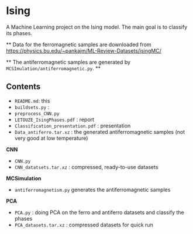 # Ising
A Machine Learning project on the Ising model. The main goal is to classify its phases.

** Data for the ferromagnetic samples are downloaded from https://physics.bu.edu/~pankajm/ML-Review-Datasets/isingMC/ 

** The antiferromagnetic samples are generated by `MCSImulation/antiferromagnetic.py`. **

## Contents

 - `README.md`: this
 - `buildsets.py` : 
 - `preprocess_CNN.py`
 - `LETOUZE_IsingPhases.pdf` : report
 - `Classification_presentation.pdf` : presentation
 - `Data_antiferro.tar.xz` : the generated antiferromagnetic samples (not very good at low temperature)
 
**CNN**
- `CNN.py`
- `CNN_datatsets.tar.xz` : compressed, ready-to-use datasets 

**MCSimulation**
 - `antiferromagnetism.py` generates the antiferromagnetic samples
 
 **PCA**
 - `PCA.py` : doing PCA on the ferro and antiferro datasets and classify the phases
 - `PCA_datasets.tar.xz` : compressed datasets for quick run
 

